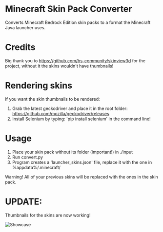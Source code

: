 # Minecraft Skin Pack Converter

Converts Minecraft Bedrock Edition skin packs to a format the Minecraft Java launcher uses.

# Credits
Big thank you to https://github.com/bs-community/skinview3d
for the project, without it the skins wouldn't have thumbnails!

# Rendering skins
If you want the skin thumbnails to be rendered:
1. Grab the latest geckodriver and place it in the root folder:
    https://github.com/mozilla/geckodriver/releases
2. Install Selenium by typing: 'pip install selenium' in the command line!

# Usage
1. Place your skin pack without its folder (important!) in ./input
2. Run convert.py
3. Program creates a 'launcher_skins.json' file, replace it with the one in %appdata%/.minecraft/

Warning! All of your previous skins will be replaced with the ones in the skin pack.

# UPDATE:

Thumbnails for the skins are now working!
  
 
 ![Showcase](https://i.ibb.co/41yPqsc/Minecraft-Launcher-2-Oo-Jwouiw-G.png)
